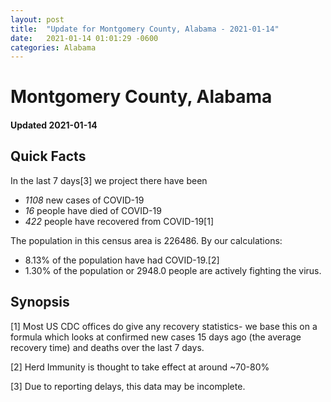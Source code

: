 ```yaml
---
layout: post
title:  "Update for Montgomery County, Alabama - 2021-01-14"
date:   2021-01-14 01:01:29 -0600
categories: Alabama
---
```


# Montgomery County, Alabama
#### Updated 2021-01-14

## Quick Facts

In the last 7 days[3] we project there have been
- *1108* new cases of COVID-19
- *16* people have died of COVID-19
- *422* people have recovered from COVID-19[1]

The population in this census area is 226486. By our calculations:
- 8.13% of the population have had COVID-19.[2]
- 1.30% of the population or 2948.0 people are actively fighting the virus.

## Synopsis




[1] Most US CDC offices do give any recovery statistics- we base this on a formula which looks at confirmed new cases
15 days ago (the average recovery time) and deaths over the last 7 days.

[2] Herd Immunity is thought to take effect at around ~70-80%

[3] Due to reporting delays, this data may be incomplete.
 
    